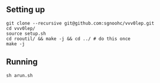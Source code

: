 ## Setting up

    git clone --recursive git@github.com:sgnoohc/vvv0lep.git
    cd vvv0lep/
    source setup.sh
    cd rooutil/ && make -j && cd ../ # do this once
    make -j

## Running

    sh arun.sh
